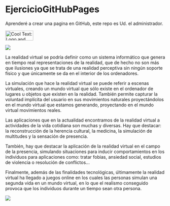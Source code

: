 # EjercicioGitHubPages
Aprenderé a crear una pagina en GitHub, este repo es Ud. el administrador.


<a href="http://cooltext.com" target="_top"><img src="https://cooltext.com/images/ct_button.gif" width="88" height="31" alt="Cool Text: Logo and Graphics Generator" /></a>

![](https://images.cooltext.com/5128486.png)

La realidad virtual se podría definir como un sistema informático que genera en tiempo real representaciones de la realidad, que de hecho no son más que ilusiones ya que se trata de una realidad perceptiva sin ningún soporte físico y que únicamente se da en el interior de los ordenadores.

La simulación que hace la realidad virtual se puede referir a escenas virtuales, creando un mundo virtual que sólo existe en el ordenador de lugares u objetos que existen en la realidad. También permite capturar la voluntad implícita del usuario en sus movimientos naturales proyectándolos en el mundo virtual que estamos generando, proyectando en el mundo virtual movimientos reales.

Las aplicaciones que en la actualidad encontramos de la realidad virtual a actividades de la vida cotidiana son muchas y diversas. Hay que destacar: la reconstrucción de la herencia cultural, la medicina, la simulación de multitudes y la sensación de presencia.

También, hay que destacar la aplicación de la realidad virtual en el campo de la presencia, simulando situaciones para inducir comportamientos en los individuos para aplicaciones como: tratar fobias, ansiedad social, estudios de violencia o resolución de conflictos...

Finalmente, además de las finalidades tecnológicas, últimamente la realidad virtual ha llegado a juegos online en los cuales las personas simulan una segunda vida en un mundo virtual, en lo que el realismo conseguido provoca que los individuos durante un tiempo sean otra persona.

![](https://encrypted-tbn0.gstatic.com/images?q=tbn:ANd9GcR61Ft2wHF20xvZDJYkXHEyko2gkSK98hBRCohlxADFHUjnIbXK)
